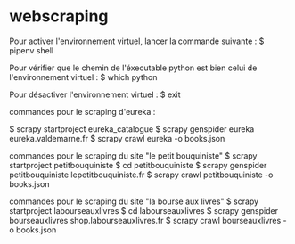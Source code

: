# webscraping

Pour activer l'environnement virtuel, lancer la commande suivante :
$ pipenv shell

Pour vérifier que le chemin de l'éxecutable python est bien celui de l'environnement virtuel :
$ which python

Pour désactiver l'environnement virtuel : 
$ exit


commandes pour le scraping d'eureka : 

$ scrapy startproject eureka_catalogue
$ scrapy genspider eureka eureka.valdemarne.fr
$ scrapy crawl eureka -o books.json


commandes pour le scraping du site "le petit bouquiniste"
$ scrapy startproject petitbouquiniste
$ cd petitbouquiniste
$ scrapy genspider petitbouquiniste lepetitbouquiniste.fr
$ scrapy crawl petitbouquiniste -o books.json




commandes pour le scraping du site "la bourse aux livres"
$ scrapy startproject labourseauxlivres
$ cd labourseauxlivres
$ scrapy genspider bourseauxlivres shop.labourseauxlivres.fr
$ scrapy crawl bourseauxlivres -o books.json





